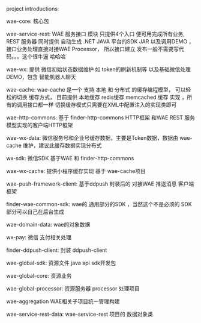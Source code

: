 

project introductions:
   
wae-core:
   核心包

wae-service-rest:
    WAE  服务接口 模块  只提供4个入口 便可用完成所有业务, REST 服务器 同时提供 自动生成 .NET JAVA 平台的SDK JAR 以及调用DEMO ，接口业务处理直接对接WAE Processor， 所以接口建立 发布一般不需要写代码。。。这个很牛逼 哈哈哈
	
wae-wx:
    提供 微信初始状态数据维护 如 token的刷新机制等 以及基础微信处理DEMO，包含 智能机器人聊天
	
wae-cache:
	wae-cache 是一个 支持 本地 和 分布式 的缓存编程模型， 可以轻松的切换 缓存方式， 目前提供 本地缓存 redis缓存 memcached 缓存 实现 ，所有的调用接口都一样 切换缓存模式只需要在XML中配置注入的实现类即可
	
wae-http-commons:
	基于 finder-http-commons HTTP框架 和WAE REST 服务模型实现的客户端HTTP框架

wae-wx-data:
	微信服务号和企业号缓存数据，主要是Token数据，数据由 wae-cache 维护，建议此缓存数据实现分布式
	
	
wx-sdk:
	微信SDK 基于WAE 和 finder-http-commons
	
wae-wx-cache:
	提供小程序缓存实现 基于 wae-cache项目
	
wae-push-framework-client:
	基于ddpush 封装后的 对接WAE 推送消息 客户端框架
	
finder-wae-common-sdk:
	wae的 通用部分的SDK ，当然这个不是必须的 SDK 部分可以自己在后台生成

wae-domain-data:
	wae的对象数据
	
wx-pay:
	微信 支付相关处理
	
	
finder-ddpush-client:
	封装 ddpush-client 
	
wae-global-sdk:
	资源文件 java api sdk开发包

wae-global-core:
	资源业务

wae-global-processor:
	资源服务器 processor 处理项目

wae-aggregation
WAE相关子项目统一管理构建
	
wae-service-rest-data:
    wae-service-rest 项目的 数据对象类
	
